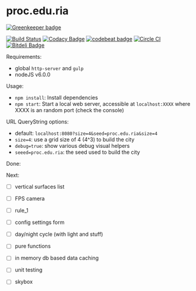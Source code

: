 # proc.edu.ria

[![Greenkeeper badge](https://badges.greenkeeper.io/lagora/proc.edu.ria.svg)](https://greenkeeper.io/)

[![Build Status](https://travis-ci.org/lagora/proc.edu.ria.svg?branch=develop)](https://travis-ci.org/lagora/proc.edu.ria)  [![Codacy Badge](https://api.codacy.com/project/badge/Grade/d646c02d254b4e7c8796d0b07b5af6df)](https://www.codacy.com/app/lagora-franck/proc-edu-ria?utm_source=github.com&amp;utm_medium=referral&amp;utm_content=lagora/proc.edu.ria&amp;utm_campaign=Badge_Grade) [![codebeat badge](https://codebeat.co/badges/e17462cd-0b23-40c1-9fb3-273ba3f0430a)](https://codebeat.co/projects/github-com-lagora-proc-edu-ria) [![Circle CI](https://circleci.com/gh/lagora/proc.edu.ria.svg?style=svg)](https://circleci.com/gh/lagora/proc.edu.ria) [![Bitdeli Badge](https://d2weczhvl823v0.cloudfront.net/lagora/proc.edu.ria/trend.png)](https://bitdeli.com/free "Bitdeli Badge")

Requirements:

- global `http-server` and `gulp`
- nodeJS v6.0.0

Usage:

- `npm install`: Install dependencies
- `npm start`: Start a local web server, accessible at `localhost:XXXX` where XXXX is an random port (check the console)

URL QueryString options:

- default: `localhost:8080?size=4&seed=proc.edu.ria&size=4`
- `size=4`: use a grid size of 4 (4^3) to build the city
- `debug=true`: show various debug visual helpers
- `seeed=proc.edu.ria`: the seed used to build the city

Done:


Next:
- [ ] vertical surfaces list
- [ ] FPS camera
- [ ] rule_1
- [ ] config settings form
- [ ] day/night cycle (with light and stuff)
- [ ] pure functions
- [ ] in memory db based data caching
- [ ] unit testing
- [ ] skybox



